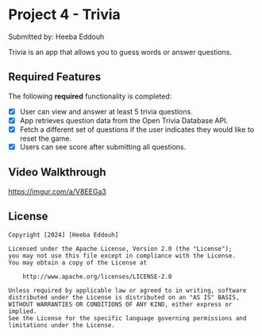 # Project 4 - Trivia

Submitted by: Heeba Eddouh

Trivia is an app that allows you to guess words or answer questions.

## Required Features

The following **required** functionality is completed:

- [x] User can view and answer at least 5 trivia questions.
- [x] App retrieves question data from the Open Trivia Database API.
- [x] Fetch a different set of questions if the user indicates they would like to reset the game.
- [x] Users can see score after submitting all questions.

## Video Walkthrough

https://imgur.com/a/V8EEGa3

## License

    Copyright [2024] [Heeba Eddouh]

    Licensed under the Apache License, Version 2.0 (the "License");
    you may not use this file except in compliance with the License.
    You may obtain a copy of the License at

        http://www.apache.org/licenses/LICENSE-2.0

    Unless required by applicable law or agreed to in writing, software
    distributed under the License is distributed on an "AS IS" BASIS,
    WITHOUT WARRANTIES OR CONDITIONS OF ANY KIND, either express or implied.
    See the License for the specific language governing permissions and
    limitations under the License.
